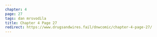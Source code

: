 ```yaml
---
chapter: 4
page: 27
tags: dan mrsvodila
title: Chapter 4 Page 27
redirect: https://www.drugsandwires.fail/dnwcomic/chapter-4-page-27/
---
```


